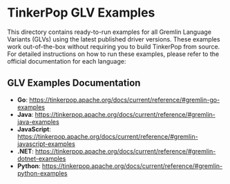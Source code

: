 <!--
Licensed to the Apache Software Foundation (ASF) under one or more
contributor license agreements.  See the NOTICE file distributed with
this work for additional information regarding copyright ownership.
The ASF licenses this file to You under the Apache License, Version 2.0
(the "License"); you may not use this file except in compliance with
the License.  You may obtain a copy of the License at

  http://www.apache.org/licenses/LICENSE-2.0

Unless required by applicable law or agreed to in writing, software
distributed under the License is distributed on an "AS IS" BASIS,
WITHOUT WARRANTIES OR CONDITIONS OF ANY KIND, either express or implied.
See the License for the specific language governing permissions and
limitations under the License.
-->

# TinkerPop GLV Examples

This directory contains ready-to-run examples for all Gremlin Language Variants (GLVs) using the latest published driver versions. These examples work out-of-the-box without requiring you to build TinkerPop from source. For detailed instructions on how to run these examples, please refer to the official documentation for each language:

## GLV Examples Documentation

- **Go**: https://tinkerpop.apache.org/docs/current/reference/#gremlin-go-examples
- **Java**: https://tinkerpop.apache.org/docs/current/reference/#gremlin-java-examples  
- **JavaScript**: https://tinkerpop.apache.org/docs/current/reference/#gremlin-javascript-examples
- **.NET**: https://tinkerpop.apache.org/docs/current/reference/#gremlin-dotnet-examples
- **Python**: https://tinkerpop.apache.org/docs/current/reference/#gremlin-python-examples
